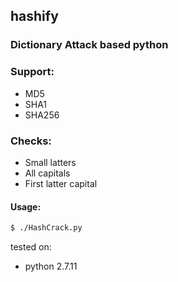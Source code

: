 ## hashify

### Dictionary Attack based python  

### Support:
* MD5
* SHA1
* SHA256

### Checks:
* Small latters
* All capitals
* First latter capital

#### Usage:
```sh
$ ./HashCrack.py
```

tested on: 
* python 2.7.11
